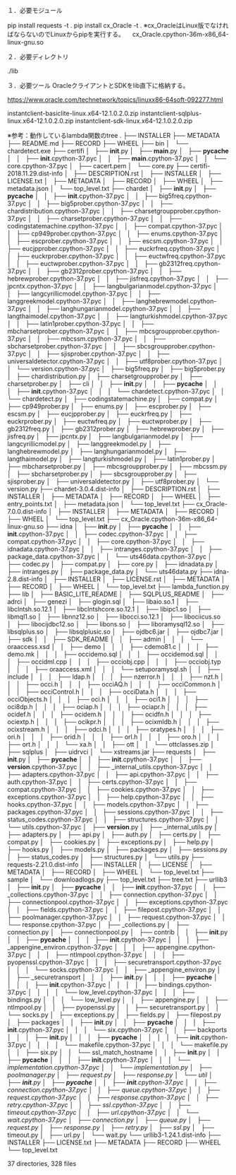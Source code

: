 １．必要モジュール

pip install requests -t .
pip install cx_Oracle -t .
※cx_OracleはLinux版でなければならないのでLinuxからpipを実行する。
　cx_Oracle.cpython-36m-x86_64-linux-gnu.so


２．必要ディレクトリ

./lib


３．必要ツール
OracleクライアントとSDKをlib直下に格納する。

https://www.oracle.com/technetwork/topics/linuxx86-64soft-092277.html

instantclient-basiclite-linux.x64-12.1.0.2.0.zip
instantclient-sqlplus-linux.x64-12.1.0.2.0.zip
instantclient-sdk-linux.x64-12.1.0.2.0.zip

※参考：動作しているlambda関数のtree
.
├── INSTALLER
├── METADATA
├── README.md
├── RECORD
├── WHEEL
├── bin
│   └── chardetect.exe
├── certifi
│   ├── __init__.py
│   ├── __main__.py
│   ├── __pycache__
│   │   ├── __init__.cpython-37.pyc
│   │   ├── __main__.cpython-37.pyc
│   │   └── core.cpython-37.pyc
│   ├── cacert.pem
│   └── core.py
├── certifi-2018.11.29.dist-info
│   ├── DESCRIPTION.rst
│   ├── INSTALLER
│   ├── LICENSE.txt
│   ├── METADATA
│   ├── RECORD
│   ├── WHEEL
│   ├── metadata.json
│   └── top_level.txt
├── chardet
│   ├── __init__.py
│   ├── __pycache__
│   │   ├── __init__.cpython-37.pyc
│   │   ├── big5freq.cpython-37.pyc
│   │   ├── big5prober.cpython-37.pyc
│   │   ├── chardistribution.cpython-37.pyc
│   │   ├── charsetgroupprober.cpython-37.pyc
│   │   ├── charsetprober.cpython-37.pyc
│   │   ├── codingstatemachine.cpython-37.pyc
│   │   ├── compat.cpython-37.pyc
│   │   ├── cp949prober.cpython-37.pyc
│   │   ├── enums.cpython-37.pyc
│   │   ├── escprober.cpython-37.pyc
│   │   ├── escsm.cpython-37.pyc
│   │   ├── eucjpprober.cpython-37.pyc
│   │   ├── euckrfreq.cpython-37.pyc
│   │   ├── euckrprober.cpython-37.pyc
│   │   ├── euctwfreq.cpython-37.pyc
│   │   ├── euctwprober.cpython-37.pyc
│   │   ├── gb2312freq.cpython-37.pyc
│   │   ├── gb2312prober.cpython-37.pyc
│   │   ├── hebrewprober.cpython-37.pyc
│   │   ├── jisfreq.cpython-37.pyc
│   │   ├── jpcntx.cpython-37.pyc
│   │   ├── langbulgarianmodel.cpython-37.pyc
│   │   ├── langcyrillicmodel.cpython-37.pyc
│   │   ├── langgreekmodel.cpython-37.pyc
│   │   ├── langhebrewmodel.cpython-37.pyc
│   │   ├── langhungarianmodel.cpython-37.pyc
│   │   ├── langthaimodel.cpython-37.pyc
│   │   ├── langturkishmodel.cpython-37.pyc
│   │   ├── latin1prober.cpython-37.pyc
│   │   ├── mbcharsetprober.cpython-37.pyc
│   │   ├── mbcsgroupprober.cpython-37.pyc
│   │   ├── mbcssm.cpython-37.pyc
│   │   ├── sbcharsetprober.cpython-37.pyc
│   │   ├── sbcsgroupprober.cpython-37.pyc
│   │   ├── sjisprober.cpython-37.pyc
│   │   ├── universaldetector.cpython-37.pyc
│   │   ├── utf8prober.cpython-37.pyc
│   │   └── version.cpython-37.pyc
│   ├── big5freq.py
│   ├── big5prober.py
│   ├── chardistribution.py
│   ├── charsetgroupprober.py
│   ├── charsetprober.py
│   ├── cli
│   │   ├── __init__.py
│   │   ├── __pycache__
│   │   │   ├── __init__.cpython-37.pyc
│   │   │   └── chardetect.cpython-37.pyc
│   │   └── chardetect.py
│   ├── codingstatemachine.py
│   ├── compat.py
│   ├── cp949prober.py
│   ├── enums.py
│   ├── escprober.py
│   ├── escsm.py
│   ├── eucjpprober.py
│   ├── euckrfreq.py
│   ├── euckrprober.py
│   ├── euctwfreq.py
│   ├── euctwprober.py
│   ├── gb2312freq.py
│   ├── gb2312prober.py
│   ├── hebrewprober.py
│   ├── jisfreq.py
│   ├── jpcntx.py
│   ├── langbulgarianmodel.py
│   ├── langcyrillicmodel.py
│   ├── langgreekmodel.py
│   ├── langhebrewmodel.py
│   ├── langhungarianmodel.py
│   ├── langthaimodel.py
│   ├── langturkishmodel.py
│   ├── latin1prober.py
│   ├── mbcharsetprober.py
│   ├── mbcsgroupprober.py
│   ├── mbcssm.py
│   ├── sbcharsetprober.py
│   ├── sbcsgroupprober.py
│   ├── sjisprober.py
│   ├── universaldetector.py
│   ├── utf8prober.py
│   └── version.py
├── chardet-3.0.4.dist-info
│   ├── DESCRIPTION.rst
│   ├── INSTALLER
│   ├── METADATA
│   ├── RECORD
│   ├── WHEEL
│   ├── entry_points.txt
│   ├── metadata.json
│   └── top_level.txt
├── cx_Oracle-7.0.0.dist-info
│   ├── INSTALLER
│   ├── METADATA
│   ├── RECORD
│   ├── WHEEL
│   └── top_level.txt
├── cx_Oracle.cpython-36m-x86_64-linux-gnu.so
├── idna
│   ├── __init__.py
│   ├── __pycache__
│   │   ├── __init__.cpython-37.pyc
│   │   ├── codec.cpython-37.pyc
│   │   ├── compat.cpython-37.pyc
│   │   ├── core.cpython-37.pyc
│   │   ├── idnadata.cpython-37.pyc
│   │   ├── intranges.cpython-37.pyc
│   │   ├── package_data.cpython-37.pyc
│   │   └── uts46data.cpython-37.pyc
│   ├── codec.py
│   ├── compat.py
│   ├── core.py
│   ├── idnadata.py
│   ├── intranges.py
│   ├── package_data.py
│   └── uts46data.py
├── idna-2.8.dist-info
│   ├── INSTALLER
│   ├── LICENSE.rst
│   ├── METADATA
│   ├── RECORD
│   ├── WHEEL
│   └── top_level.txt
├── lambda_function.py
├── lib
│   ├── BASIC_LITE_README
│   ├── SQLPLUS_README
│   ├── adrci
│   ├── genezi
│   ├── glogin.sql
│   ├── libaio.so.1
│   ├── libclntsh.so.12.1
│   ├── libclntshcore.so.12.1
│   ├── libipc1.so
│   ├── libmql1.so
│   ├── libnnz12.so
│   ├── libocci.so.12.1
│   ├── libociicus.so
│   ├── libocijdbc12.so
│   ├── libons.so
│   ├── liboramysql12.so
│   ├── libsqlplus.so
│   ├── libsqlplusic.so
│   ├── ojdbc6.jar
│   ├── ojdbc7.jar
│   ├── sdk
│   │   ├── SDK_README
│   │   ├── admin
│   │   │   └── oraaccess.xsd
│   │   ├── demo
│   │   │   ├── cdemo81.c
│   │   │   ├── demo.mk
│   │   │   ├── occidemo.sql
│   │   │   ├── occidemod.sql
│   │   │   ├── occidml.cpp
│   │   │   ├── occiobj.cpp
│   │   │   ├── occiobj.typ
│   │   │   ├── oraaccess.xml
│   │   │   └── setuporamysql.sh
│   │   ├── include
│   │   │   ├── ldap.h
│   │   │   ├── nzerror.h
│   │   │   ├── nzt.h
│   │   │   ├── occi.h
│   │   │   ├── occiAQ.h
│   │   │   ├── occiCommon.h
│   │   │   ├── occiControl.h
│   │   │   ├── occiData.h
│   │   │   ├── occiObjects.h
│   │   │   ├── oci.h
│   │   │   ├── oci1.h
│   │   │   ├── oci8dp.h
│   │   │   ├── ociap.h
│   │   │   ├── ociapr.h
│   │   │   ├── ocidef.h
│   │   │   ├── ocidem.h
│   │   │   ├── ocidfn.h
│   │   │   ├── ociextp.h
│   │   │   ├── ocikpr.h
│   │   │   ├── ocixmldb.h
│   │   │   ├── ocixstream.h
│   │   │   ├── odci.h
│   │   │   ├── oratypes.h
│   │   │   ├── ori.h
│   │   │   ├── orid.h
│   │   │   ├── orl.h
│   │   │   ├── oro.h
│   │   │   ├── ort.h
│   │   │   └── xa.h
│   │   ├── ott
│   │   └── ottclasses.zip
│   ├── sqlplus
│   ├── uidrvci
│   └── xstreams.jar
├── requests
│   ├── __init__.py
│   ├── __pycache__
│   │   ├── __init__.cpython-37.pyc
│   │   ├── __version__.cpython-37.pyc
│   │   ├── _internal_utils.cpython-37.pyc
│   │   ├── adapters.cpython-37.pyc
│   │   ├── api.cpython-37.pyc
│   │   ├── auth.cpython-37.pyc
│   │   ├── certs.cpython-37.pyc
│   │   ├── compat.cpython-37.pyc
│   │   ├── cookies.cpython-37.pyc
│   │   ├── exceptions.cpython-37.pyc
│   │   ├── help.cpython-37.pyc
│   │   ├── hooks.cpython-37.pyc
│   │   ├── models.cpython-37.pyc
│   │   ├── packages.cpython-37.pyc
│   │   ├── sessions.cpython-37.pyc
│   │   ├── status_codes.cpython-37.pyc
│   │   ├── structures.cpython-37.pyc
│   │   └── utils.cpython-37.pyc
│   ├── __version__.py
│   ├── _internal_utils.py
│   ├── adapters.py
│   ├── api.py
│   ├── auth.py
│   ├── certs.py
│   ├── compat.py
│   ├── cookies.py
│   ├── exceptions.py
│   ├── help.py
│   ├── hooks.py
│   ├── models.py
│   ├── packages.py
│   ├── sessions.py
│   ├── status_codes.py
│   ├── structures.py
│   └── utils.py
├── requests-2.21.0.dist-info
│   ├── INSTALLER
│   ├── LICENSE
│   ├── METADATA
│   ├── RECORD
│   ├── WHEEL
│   └── top_level.txt
├── sample
│   └── downloadlogs.py
├── top_level.txt
├── tree.txt
├── urllib3
│   ├── __init__.py
│   ├── __pycache__
│   │   ├── __init__.cpython-37.pyc
│   │   ├── _collections.cpython-37.pyc
│   │   ├── connection.cpython-37.pyc
│   │   ├── connectionpool.cpython-37.pyc
│   │   ├── exceptions.cpython-37.pyc
│   │   ├── fields.cpython-37.pyc
│   │   ├── filepost.cpython-37.pyc
│   │   ├── poolmanager.cpython-37.pyc
│   │   ├── request.cpython-37.pyc
│   │   └── response.cpython-37.pyc
│   ├── _collections.py
│   ├── connection.py
│   ├── connectionpool.py
│   ├── contrib
│   │   ├── __init__.py
│   │   ├── __pycache__
│   │   │   ├── __init__.cpython-37.pyc
│   │   │   ├── _appengine_environ.cpython-37.pyc
│   │   │   ├── appengine.cpython-37.pyc
│   │   │   ├── ntlmpool.cpython-37.pyc
│   │   │   ├── pyopenssl.cpython-37.pyc
│   │   │   ├── securetransport.cpython-37.pyc
│   │   │   └── socks.cpython-37.pyc
│   │   ├── _appengine_environ.py
│   │   ├── _securetransport
│   │   │   ├── __init__.py
│   │   │   ├── __pycache__
│   │   │   │   ├── __init__.cpython-37.pyc
│   │   │   │   ├── bindings.cpython-37.pyc
│   │   │   │   └── low_level.cpython-37.pyc
│   │   │   ├── bindings.py
│   │   │   └── low_level.py
│   │   ├── appengine.py
│   │   ├── ntlmpool.py
│   │   ├── pyopenssl.py
│   │   ├── securetransport.py
│   │   └── socks.py
│   ├── exceptions.py
│   ├── fields.py
│   ├── filepost.py
│   ├── packages
│   │   ├── __init__.py
│   │   ├── __pycache__
│   │   │   ├── __init__.cpython-37.pyc
│   │   │   └── six.cpython-37.pyc
│   │   ├── backports
│   │   │   ├── __init__.py
│   │   │   ├── __pycache__
│   │   │   │   ├── __init__.cpython-37.pyc
│   │   │   │   └── makefile.cpython-37.pyc
│   │   │   └── makefile.py
│   │   ├── six.py
│   │   └── ssl_match_hostname
│   │       ├── __init__.py
│   │       ├── __pycache__
│   │       │   ├── __init__.cpython-37.pyc
│   │       │   └── _implementation.cpython-37.pyc
│   │       └── _implementation.py
│   ├── poolmanager.py
│   ├── request.py
│   ├── response.py
│   └── util
│       ├── __init__.py
│       ├── __pycache__
│       │   ├── __init__.cpython-37.pyc
│       │   ├── connection.cpython-37.pyc
│       │   ├── queue.cpython-37.pyc
│       │   ├── request.cpython-37.pyc
│       │   ├── response.cpython-37.pyc
│       │   ├── retry.cpython-37.pyc
│       │   ├── ssl_.cpython-37.pyc
│       │   ├── timeout.cpython-37.pyc
│       │   ├── url.cpython-37.pyc
│       │   └── wait.cpython-37.pyc
│       ├── connection.py
│       ├── queue.py
│       ├── request.py
│       ├── response.py
│       ├── retry.py
│       ├── ssl_.py
│       ├── timeout.py
│       ├── url.py
│       └── wait.py
└── urllib3-1.24.1.dist-info
    ├── INSTALLER
    ├── LICENSE.txt
    ├── METADATA
    ├── RECORD
    ├── WHEEL
    └── top_level.txt

37 directories, 328 files
